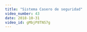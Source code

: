 ```yaml
---
title: "Sistema Casero de seguridad"
video_number: 43
date: 2018-10-31
video_id: gMbjP8TNS7g
---
```

